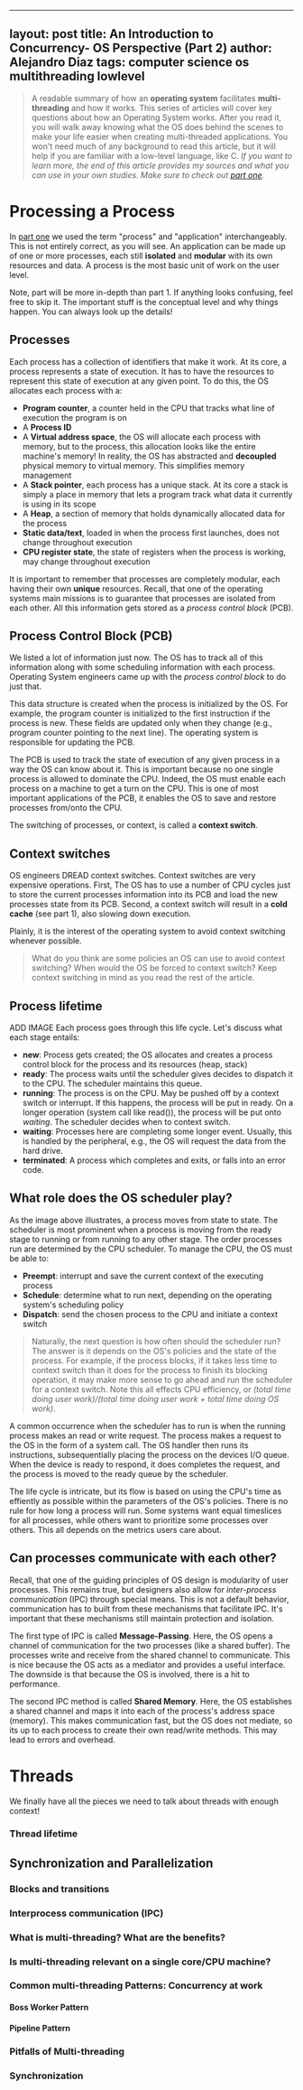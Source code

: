 
---
layout: post
title: An Introduction to Concurrency- OS Perspective (Part 2)
author: Alejandro Diaz
tags: computer science os multithreading lowlevel
---

> A readable summary of how an __operating system__ facilitates __multi-threading__ and how it works. This series of articles will cover key questions about how an Operating System works. After you read it, you will walk away knowing what the OS does behind the scenes to make your life easier when creating multi-threaded applications. You won't need much of any background to read this article, but it will help if you are familiar with a low-level language, like C. 
_If you want to learn more, the end of this article provides my sources and what you can use in your own studies._
_Make sure to check out [part one](https://calmcoconut.github.io/diasDiaz/An-Introduction-to-Concurrency-a-OS-Perspective/)_.

# Processing a Process
In [part one](https://calmcoconut.github.io/diasDiaz/An-Introduction-to-Concurrency-a-OS-Perspective/) we used the term "process" and "application" interchangeably. This is not entirely correct, as you will see. An application can be made up of one or more processes, each still __isolated__ and __modular__ with its own resources and data. A process is the most basic unit of work on the user level.

Note, part will be more in-depth than part 1. If anything looks confusing, feel free to skip it. The important stuff is the conceptual level and why things happen. You can always look up the details!

## Processes
Each process has a collection of identifiers that make it work. At its core, a process represents a state of execution. It has to have the resources to represent this state of execution at any given point. To do this, the OS allocates each process with a:

* __Program counter__, a counter held in the CPU that tracks what line of execution the program is on
* A __Process ID__
* A __Virtual address space__, the OS will allocate each process with memory, but to the process, this allocation looks like the entire machine's memory! In reality, the OS has abstracted and __decoupled__ physical memory to virtual memory. This simplifies memory management
* A __Stack pointer__, each process has a unique stack. At its core a stack is simply a place in memory that lets a program track what data it currently is using in its scope
* A __Heap__, a section of memory that holds dynamically allocated data for the process
* __Static data/text__, loaded in when the process first launches, does not change throughout execution
* __CPU register state__, the state of registers when the process is working, may change throughout execution

It is important to remember that processes are completely modular, each having their own __unique__ resources. Recall, that one of the operating systems main missions is to guarantee that processes are isolated from each other. All this information gets stored as a _process control block_ (PCB).

## Process Control Block (PCB)
We listed a lot of information just now. The OS has to track all of this information along with some scheduling information with each process. Operating System engineers came up with the _process control block_ to do just that.

This data structure is created when the process is initialized by the OS. For example, the program counter is initialized to the first instruction if the process is new. These fields are updated only when they change (e.g., program counter pointing to the next line). The operating system is responsible for updating the PCB.

The PCB is used to track the state of execution of any given process in a way the OS can know about it. This is important because no one single process is allowed to dominate the CPU. Indeed, the OS must enable each process on a machine to get a turn on the CPU. This is one of most important applications of the PCB, it enables the OS to save and restore processes from/onto the CPU.

The switching of processes, or context, is called a __context switch__.

## Context switches
OS engineers DREAD context switches. Context switches are very expensive operations. First, The OS has to use a number of CPU cycles just to store the current processes information into its PCB and load the new processes state from its PCB. Second, a context switch will result in a __cold cache__ (see part 1), also slowing down execution.

Plainly, it is the interest of the operating system to avoid context switching whenever possible.
> What do you think are some policies an OS can use to avoid context switching? When would the OS be forced to context switch? Keep context switching in mind as you read the rest of the article.

## Process lifetime
ADD IMAGE
Each process goes through this life cycle. Let's discuss what each stage entails:
* __new__: Process gets created; the OS allocates and creates a process control block for the process and its resources (heap, stack)
* __ready__: The process waits until the scheduler gives decides to dispatch it to the CPU. The scheduler maintains this queue.
* __running__: The process is on the CPU. May be pushed off by a context switch or interrupt. If this happens, the process will be put in ready. On a longer operation (system call like read()), the process will be put onto _waiting_. The scheduler decides when to context switch.
* __waiting__: Processes here are completing some longer event. Usually, this is handled by the peripheral, e.g., the OS will request the data from the hard drive.
* __terminated__: A process which completes and exits, or falls into an error code.

## What role does the OS scheduler play?
As the image above illustrates, a process moves from state to state. The scheduler is most prominent when a process is moving from the ready stage to running or from running to any other stage. The order processes run are determined by the CPU scheduler. To manage the CPU, the OS must be able to:

* __Preempt__: interrupt and save the current context of the executing process
* __Schedule__: determine what to run next, depending on the operating system's scheduling policy
* __Dispatch__: send the chosen process to the CPU and initiate a context switch

> Naturally, the next question is how often should the scheduler run? The answer is it depends on the OS's policies and the state of the process. For example, if the process blocks, if it takes less time to context switch than it does for the process to finish its blocking operation, it may make more sense to go ahead and run the scheduler for a context switch. Note this all effects CPU efficiency, or _(total time doing user work)/(total time doing user work + total time doing OS work)_.

A common occurrence when the scheduler has to run is when the running process makes an read or write request. The process makes a request to the OS in the form of a system call. The OS handler then runs its instructions, subsequentially placing the process on the devices I/O queue. When the device is ready to respond, it does completes the request, and the process is moved to the ready queue by the scheduler.

The life cycle is intricate, but its flow is based on using the CPU's time as effiently as possible within the parameters of the OS's policies. There is no rule for how long a process will run. Some systems want equal timeslices for all processes, while others want to prioritize some processes over others. This all depends on the metrics users care about.

## Can processes communicate with each other?
Recall, that one of the guiding principles of OS design is modularity of user processes. This remains true, but designers also allow for _inter-process communication_ (IPC) through special means. This is not a default behavior, communication has to built from these mechanisms that facilitate IPC. It's important that these mechanisms still maintain protection and isolation.

The first type of IPC is called __Message-Passing__. Here, the OS opens a channel of communication for the two processes (like a shared buffer). The processes write and receive from the shared channel to communicate. This is nice because the OS acts as a mediator and provides a useful interface. The downside is that because the OS is involved, there is a hit to performance.

The second IPC method is called __Shared Memory__. Here, the OS establishes a shared channel and maps it into each of the process's address space (memory). This makes communication fast, but the OS does not mediate, so its up to each process to create their own read/write methods. This may lead to errors and overhead.

# Threads
We finally have all the pieces we need to talk about threads with enough context!

### Thread lifetime
## Synchronization and Parallelization
### Blocks and transitions
### Interprocess communication (IPC)
### What is multi-threading? What are the benefits?
### Is multi-threading relevant on a single core/CPU machine?
### Common multi-threading Patterns: Concurrency at work
#### Boss Worker Pattern
#### Pipeline Pattern
### Pitfalls of Multi-threading
### Synchronization